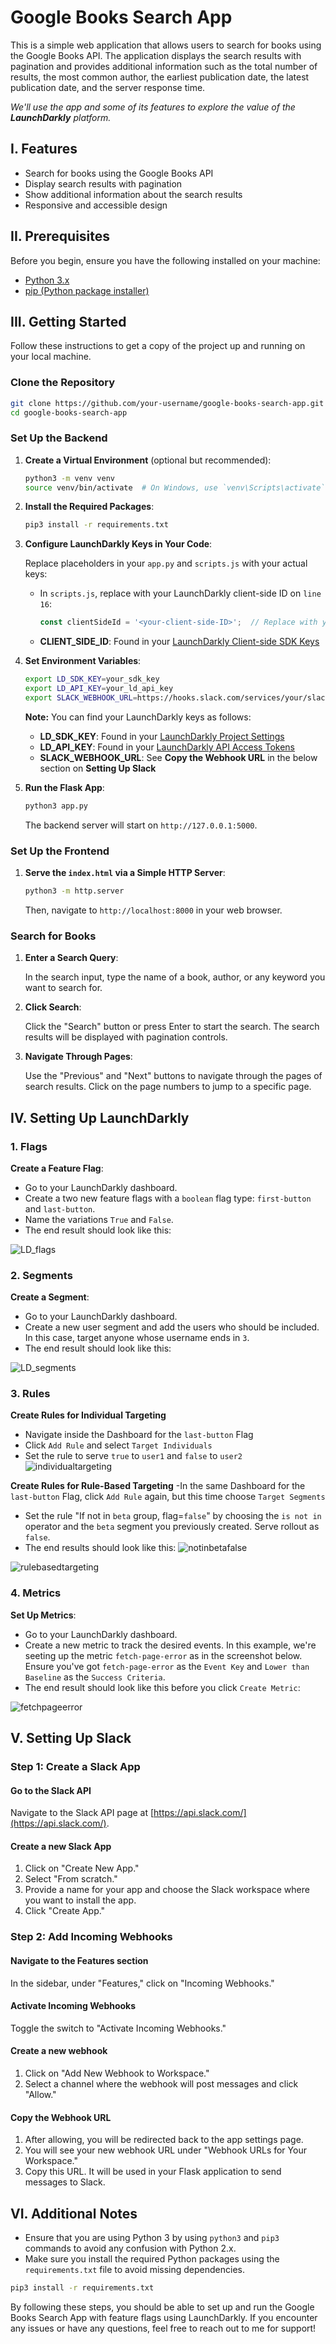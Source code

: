 # Google Books Search App

This is a simple web application that allows users to search for books using the Google Books API. The application displays the search results with pagination and provides additional information such as the total number of results, the most common author, the earliest publication date, the latest publication date, and the server response time.

*We'll use the app and some of its features to explore the value of the **LaunchDarkly** platform.*

## I. Features

- Search for books using the Google Books API
- Display search results with pagination
- Show additional information about the search results
- Responsive and accessible design

## II. Prerequisites

Before you begin, ensure you have the following installed on your machine:

- [Python 3.x](https://www.python.org/downloads/)
- [pip (Python package installer)](https://pip.pypa.io/en/stable/installation/)

## III. Getting Started

Follow these instructions to get a copy of the project up and running on your local machine.

### Clone the Repository

```bash
git clone https://github.com/your-username/google-books-search-app.git
cd google-books-search-app
```

### Set Up the Backend

1. **Create a Virtual Environment** (optional but recommended):

    ```bash
    python3 -m venv venv
    source venv/bin/activate  # On Windows, use `venv\Scripts\activate`
    ```

2. **Install the Required Packages**:

    ```bash
    pip3 install -r requirements.txt
    ```

3. **Configure LaunchDarkly Keys in Your Code**:

    Replace placeholders in your `app.py` and `scripts.js` with your actual keys:
    - In `scripts.js`, replace with your LaunchDarkly client-side ID on `line 16`:
      ```javascript
      const clientSideId = '<your-client-side-ID>';  // Replace with your actual client-side ID
      ```
    - **CLIENT_SIDE_ID**: Found in your [LaunchDarkly Client-side SDK Keys](https://docs.launchdarkly.com/sdk/client-side/javascript#configuring-your-project-and-environment)

4. **Set Environment Variables**:

    ```bash
    export LD_SDK_KEY=your_sdk_key
    export LD_API_KEY=your_ld_api_key
    export SLACK_WEBHOOK_URL=https://hooks.slack.com/services/your/slack/webhook
    ```

    **Note:** You can find your LaunchDarkly keys as follows:
    - **LD_SDK_KEY**: Found in your [LaunchDarkly Project Settings](https://docs.launchdarkly.com/sdk/server-side/node-js#configuring-your-project-and-environment)
    - **LD_API_KEY**: Found in your [LaunchDarkly API Access Tokens](https://docs.launchdarkly.com/home/account-security/api-access-tokens)
    - **SLACK_WEBHOOK_URL**: See **Copy the Webhook URL** in the below section on **Setting Up Slack**

5. **Run the Flask App**:

    ```bash
    python3 app.py
    ```

    The backend server will start on `http://127.0.0.1:5000`.

### Set Up the Frontend

1. **Serve the `index.html` via a Simple HTTP Server**:

    ```bash
    python3 -m http.server
    ```

    Then, navigate to `http://localhost:8000` in your web browser.

### Search for Books

1. **Enter a Search Query**:

    In the search input, type the name of a book, author, or any keyword you want to search for.

2. **Click Search**:

    Click the "Search" button or press Enter to start the search. The search results will be displayed with pagination controls.

3. **Navigate Through Pages**:

    Use the "Previous" and "Next" buttons to navigate through the pages of search results. Click on the page numbers to jump to a specific page.

## IV. Setting Up LaunchDarkly

### 1. Flags

**Create a Feature Flag**:

- Go to your LaunchDarkly dashboard.
- Create a two new feature flags with a `boolean` flag type: `first-button` and `last-button`.
- Name the variations `True` and `False`.
- The end result should look like this:
    
![LD_flags](https://github.com/nicolemichelle88/googlebooks_featureflags/assets/19213563/f2e8be41-c2d9-4a18-ad32-ffcd341289c4)

### 2. Segments

 **Create a Segment**:

- Go to your LaunchDarkly dashboard.
- Create a new user segment and add the users who should be included. In this case, target anyone whose username ends in `3`.
- The end result should look like this:

![LD_segments](https://github.com/nicolemichelle88/googlebooks_featureflags/assets/19213563/abca31a0-917c-4c89-a321-668f5409a177)

### 3. Rules
**Create Rules for Individual Targeting**
- Navigate inside the Dashboard for the `last-button` Flag
- Click `Add Rule` and select `Target Individuals`
- Set the rule to serve `true` to `user1` and `false` to `user2`
![individualtargeting](https://github.com/nicolemichelle88/googlebooks_featureflags/assets/19213563/f40a806a-413d-4141-809a-f025bedaf362)

**Create Rules for Rule-Based Targeting**
-In the same Dashboard for the `last-button` Flag, click `Add Rule` again, but this time choose `Target Segments`
- Set the rule "If not in `beta` group, flag=`false`" by choosing the `is not in` operator and the `beta` segment you previously created. Serve rollout as `false`.
- The end results should look like this:
![notinbetafalse](https://github.com/nicolemichelle88/googlebooks_featureflags/assets/19213563/942e0091-6c9e-4112-8ea5-d3f8cf23a53c)

![rulebasedtargeting](https://github.com/nicolemichelle88/googlebooks_featureflags/assets/19213563/be3739e8-a897-44fa-86a2-38f7805d8b79)

### 4. Metrics

**Set Up Metrics**:

- Go to your LaunchDarkly dashboard.
- Create a new metric to track the desired events. In this example, we're seeting up the metric `fetch-page-error` as in the screenshot below. Ensure you've got `fetch-page-error` as the `Event Key` and `Lower than Baseline` as the `Success Criteria`.
- The end result should look like this before you click `Create Metric`:
    
![fetchpageerror](https://github.com/nicolemichelle88/googlebooks_featureflags/assets/19213563/cc6e465e-a2c4-42dc-bbc8-017c708a881b)

## V. Setting Up Slack

### Step 1: Create a Slack App

#### Go to the Slack API

Navigate to the Slack API page at [https://api.slack.com/](https://api.slack.com/).

#### Create a new Slack App

1. Click on "Create New App."
2. Select "From scratch."
3. Provide a name for your app and choose the Slack workspace where you want to install the app.
4. Click "Create App."

### Step 2: Add Incoming Webhooks

#### Navigate to the Features section

In the sidebar, under "Features," click on "Incoming Webhooks."

#### Activate Incoming Webhooks

Toggle the switch to "Activate Incoming Webhooks."

#### Create a new webhook

1. Click on "Add New Webhook to Workspace."
2. Select a channel where the webhook will post messages and click "Allow."

#### Copy the Webhook URL

1. After allowing, you will be redirected back to the app settings page.
2. You will see your new webhook URL under "Webhook URLs for Your Workspace."
3. Copy this URL. It will be used in your Flask application to send messages to Slack.

## VI. Additional Notes

- Ensure that you are using Python 3 by using `python3` and `pip3` commands to avoid any confusion with Python 2.x.
- Make sure you install the required Python packages using the `requirements.txt` file to avoid missing dependencies.

```bash
pip3 install -r requirements.txt
```

By following these steps, you should be able to set up and run the Google Books Search App with feature flags using LaunchDarkly. If you encounter any issues or have any questions, feel free to reach out to me for support!
